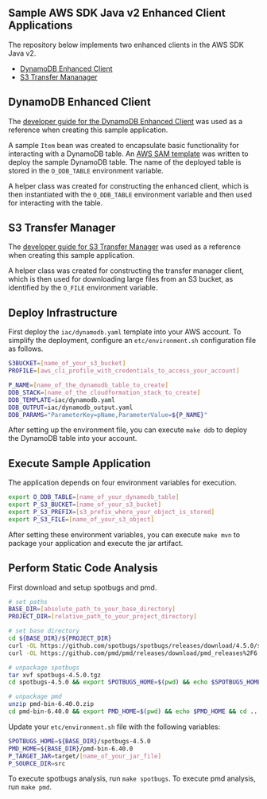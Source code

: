 ## Sample AWS SDK Java v2 Enhanced Client Applications
The repository below implements two enhanced clients in the AWS SDK Java v2.
* [DynamoDB Enhanced Client](https://github.com/aws/aws-sdk-java-v2/tree/master/services-custom/dynamodb-enhanced)
* [S3 Transfer Mananager](https://github.com/aws/aws-sdk-java-v2/tree/master/services-custom/s3-transfer-manager)

## DynamoDB Enhanced Client
The [developer guide for the DynamoDB Enhanced Client](https://docs.aws.amazon.com/sdk-for-java/latest/developer-guide/examples-dynamodb-enhanced.html) was used as a reference when creating this sample application.

A sample `Item` bean was created to encapsulate basic functionality for interacting with a DynamoDB table. An [AWS SAM template](https://docs.aws.amazon.com/serverless-application-model/latest/developerguide/sam-specification.html) was written to deploy the sample DynamoDB table. The name of the deployed table is stored in the `O_DDB_TABLE` environment variable.

A helper class was created for constructing the enhanced client, which is then instantiated with the `O_DDB_TABLE` environment variable and then used for interacting with the table.

## S3 Transfer Manager
The [developer guide for S3 Transfer Manager](https://docs.aws.amazon.com/sdk-for-java/latest/developer-guide/transfer-manager.html) was used as a reference when creating this sample application.

A helper class was created for constructing the transfer manager client, which is then used for downloading large files from an S3 bucket, as identified by the `O_FILE` environment variable.

## Deploy Infrastructure
First deploy the `iac/dynamodb.yaml` template into your AWS account. To simplify the deployment, configure an `etc/environment.sh` configuration file as follows.

```bash
S3BUCKET=[name_of_your_s3_bucket]
PROFILE=[aws_cli_profile_with_credentials_to_access_your_account]

P_NAME=[name_of_the_dynamodb_table_to_create]
DDB_STACK=[name_of_the_cloudformation_stack_to_create]
DDB_TEMPLATE=iac/dynamodb.yaml
DDB_OUTPUT=iac/dynamodb_output.yaml
DDB_PARAMS="ParameterKey=pName,ParameterValue=${P_NAME}"
```

After setting up the environment file, you can execute `make ddb` to deploy the DynamoDB table into your account.

## Execute Sample Application
The application depends on four environment variables for execution.

```bash
export O_DDB_TABLE=[name_of_your_dynamodb_table]
export P_S3_BUCKET=[name_of_your_s3_bucket]
export P_S3_PREFIX=[s3_prefix_where_your_object_is_stored]
export P_S3_FILE=[name_of_your_s3_object]
```

After setting these environment variables, you can execute `make mvn` to package your application and execute the jar artifact.

## Perform Static Code Analysis
First download and setup spotbugs and pmd.

```bash
# set paths
BASE_DIR=[absolute_path_to_your_base_directory]
PROJECT_DIR=[relative_path_to_your_project_directory]

# set base directory
cd ${BASE_DIR}/${PROJECT_DIR}
curl -OL https://github.com/spotbugs/spotbugs/releases/download/4.5.0/spotbugs-4.5.0.tgz
curl -OL https://github.com/pmd/pmd/releases/download/pmd_releases%2F6.40.0/pmd-bin-6.40.0.zip

# unpackage spotbugs
tar xvf spotbugs-4.5.0.tgz
cd spotbugs-4.5.0 && export SPOTBUGS_HOME=$(pwd) && echo $SPOTBUGS_HOME && cd ..

# unpackage pmd
unzip pmd-bin-6.40.0.zip
cd pmd-bin-6.40.0 && export PMD_HOME=$(pwd) && echo $PMD_HOME && cd ..
```

Update your `etc/environment.sh` file with the following variables:

```bash
SPOTBUGS_HOME=${BASE_DIR}/spotbugs-4.5.0
PMD_HOME=${BASE_DIR}/pmd-bin-6.40.0
P_TARGET_JAR=target/[name_of_your_jar_file]
P_SOURCE_DIR=src
```

To execute spotbugs analysis, run `make spotbugs`.
To execute pmd analysis, run `make pmd`.